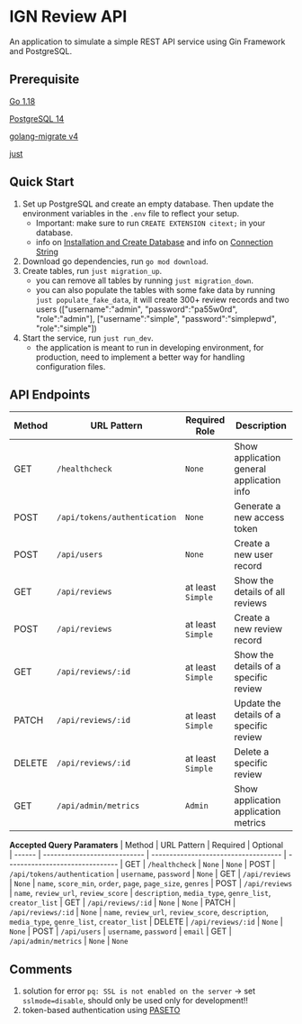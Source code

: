# IGN Review API
An application to simulate a simple REST API service using Gin Framework and PostgreSQL.

## Prerequisite
[Go 1.18](https://go.dev/doc/)

[PostgreSQL 14](https://www.postgresql.org/docs/14/index.html)

[golang-migrate v4](https://github.com/golang-migrate/migrate)

[just](https://github.com/casey/just)

## Quick Start
1. Set up PostgreSQL and create an empty database. Then update the environment variables in the `.env` file to reflect your setup.
	- Important: make sure to run `CREATE EXTENSION citext;` in your database.
    - info on [Installation and Create Database](https://www.postgresql.org/docs/current/tutorial-start.html) and info on [Connection String](https://www.postgresql.org/docs/current/libpq-connect.html#LIBPQ-CONNSTRING)
2. Download go dependencies, run `go mod download`.
3. Create tables, run `just migration_up`.
    - you can remove all tables by running `just migration_down`.
    - you can also populate the tables with some fake data by running `just populate_fake_data`, it will create 300+ review records and two users (["username":"admin", "password":"pa55w0rd", "role":"admin"], ["username":"simple", "password":"simplepwd", "role":"simple"])
4. Start the service, run `just run_dev`.
    - the application is meant to run in developing environment, for production, need to implement a better way for handling configuration files.
 
## API Endpoints
| Method | URL Pattern                  | Required Role     | Description                 
| ------ | ---------------------------- | ----------------- | ------------------------------- 
| GET    | `/healthcheck`               | `None`            | Show application general application info
| POST   | `/api/tokens/authentication` | `None`            | Generate a new access token
| POST   | `/api/users`                 | `None`            | Create a new user record
| GET    | `/api/reviews`               | at least `Simple` | Show the details of all reviews
| POST   | `/api/reviews`               | at least `Simple` | Create a new review record
| GET    | `/api/reviews/:id`           | at least `Simple` | Show the details of a specific review   
| PATCH  | `/api/reviews/:id`           | at least `Simple` | Update the details of a specific review   
| DELETE | `/api/reviews/:id`           | at least `Simple` | Delete a specific review
| GET    | `/api/admin/metrics`         | `Admin`           | Show application application metrics

**Accepted Query Paramaters**
| Method | URL Pattern                  | Required                             | Optional                 
| ------ | ---------------------------- | ------------------------------------ | ------------------------------- 
| GET    | `/healthcheck`               | `None`                               | `None`
| POST   | `/api/tokens/authentication` | `username`, `password`               | `None`
| GET    | `/api/reviews`               | `None`                               | `name`, `score_min`, `order`, `page`, `page_size`, `genres`
| POST   | `/api/reviews`               | `name`, `review_url`, `review_score` | `description`, `media_type`, `genre_list`, `creator_list`
| GET    | `/api/reviews/:id`           | `None`                               | `None`
| PATCH  | `/api/reviews/:id`           | `None`                               | `name`, `review_url`, `review_score`, `description`, `media_type`, `genre_list`, `creator_list`
| DELETE | `/api/reviews/:id`           | `None`                               | `None`
| POST   | `/api/users`                 | `username`, `password`               | `email`
| GET    | `/api/admin/metrics`         | `None`                               | `None`

## Comments
1. solution for error `pq: SSL is not enabled on the server` -> set `sslmode=disable`, should only be used only for development!!
2. token-based authentication using [PASETO](https://github.com/o1egl/paseto)
